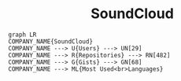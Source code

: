 <h1 align="center">SoundCloud</h1>

```mermaid
graph LR
COMPANY_NAME{SoundCloud}
COMPANY_NAME ---> U{Users} ---> UN[29]
COMPANY_NAME ---> R{Repositories} ---> RN[482]
COMPANY_NAME ---> G{Gists} ---> GN[68]
COMPANY_NAME ---> ML{Most Used<br>Languages}
```
